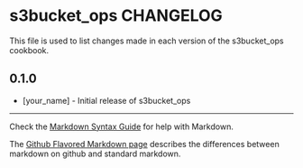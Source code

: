 s3bucket_ops CHANGELOG
======================

This file is used to list changes made in each version of the s3bucket_ops cookbook.

0.1.0
-----
- [your_name] - Initial release of s3bucket_ops

- - -
Check the [Markdown Syntax Guide](http://daringfireball.net/projects/markdown/syntax) for help with Markdown.

The [Github Flavored Markdown page](http://github.github.com/github-flavored-markdown/) describes the differences between markdown on github and standard markdown.
